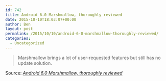 ```yaml
---
id: 742
title: Android 6.0 Marshmallow, thoroughly reviewed
date: 2015-10-10T18:03:07+00:00
author: Ben
layout: post
permalink: /2015/10/10/android-6-0-marshmallow-thoroughly-reviewed/
categories:
  - Uncategorized
---
```

> Marshmallow brings a lot of user-requested features but still has no update solution.

Source: _[Android 6.0 Marshmallow, thoroughly reviewed](http://arstechnica.com/gadgets/2015/10/android-6-0-marshmallow-thoroughly-reviewed/)_